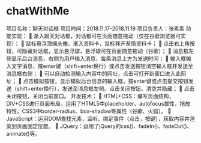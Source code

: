 # chatWithMe
项目名称：聊天对话框
项目时间：2018.11.17-2018.11.19
项目负责人：张素素
功能实现：
	渐入聊天对话框，对话框可在页面随意拖动（仅在谷歌浏览器可实现）；
	鼠标悬浮顶端头像，渐入资料卡，鼠标移开渐隐资料卡；
	点击右上角按钮，可隐藏对话框，显示悬浮球，悬浮球可在页面随意拖动（谷歌）；
	消息框左侧显示后台消息，右侧为用户输入消息，每条消息上方为发送时间；
	输入框输入文字消息，按enter键（shift+enter换行）或点击发送按钮清空输入框并发送至消息框右侧；
	可以自动检测输入内容中的网址，点击可打开新窗口进入此网址；
	点击模拟按钮，显示模拟后台信息的输入框，按enter键或点击提交按钮发送（shift+enter换行），发送至消息框左侧。点击关闭按钮，清空并隐藏；
	点击关闭按钮，关闭当前窗口。
开发技术：
	HTML+CSS：编写页面结构，DIV+CSS进行页面布局。运用了HTML5中placeholder、autofocus属性，拖放特性。CSS3中border-radius、box-shadow等属性（谷歌、火狐）。
	JavaScript：运用DOM查找元素，监听、绑定事件（点击，按键），获取内容并渲染到页面固定位置。
	JQuery：运用了jQuery的css()、fadeIn()、fadeOut()、animate()等。
